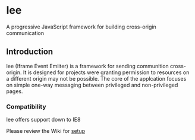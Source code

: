# Iee
A progressive JavaScript framework for building cross-origin communication

## Introduction
Iee (Iframe Event Emiiter) is a framework for sending communition cross-origin. It is designed for projects were granting permission to resources on a different origin may not be possible. The core of the applcation focuses on simple one-way messaging between privileged and non-privileged pages.

### Compatibility 
Iee offers support down to IE8

Please review the Wiki for [setup](https://github.com/harrisonde/iee/wiki/Getting-Started)